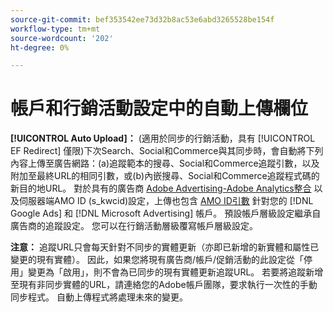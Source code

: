```yaml
---
source-git-commit: bef353542ee73d32b8ac53e6abd3265528be154f
workflow-type: tm+mt
source-wordcount: '202'
ht-degree: 0%

---
```

# 帳戶和行銷活動設定中的自動上傳欄位

**[!UICONTROL Auto Upload]：** (適用於同步的行銷活動，具有 [!UICONTROL EF Redirect] 僅限)下次Search、Social和Commerce與其同步時，會自動將下列內容上傳至廣告網路：(a)追蹤範本的搜尋、Social和Commerce追蹤引數，以及附加至最終URL的相同引數，或(b)內嵌搜尋、Social和Commerce追蹤程式碼的新目的地URL。 對於具有的廣告商 [Adobe Advertising-Adobe Analytics整合](https://experienceleague.adobe.com/docs/advertising/integrations/analytics/overview.html) 以及伺服器端AMO ID (s_kwcid)設定，上傳也包含 [AMO ID引數](/help/integrations/analytics/ids.md#amo-id) 針對您的 [!DNL Google Ads] 和 [!DNL Microsoft Advertising] 帳戶。 預設帳戶層級設定繼承自廣告商的追蹤設定。 您可以在行銷活動層級覆寫帳戶層級設定。

**注意：** 追蹤URL只會每天針對不同步的實體更新（亦即已新增的新實體和屬性已變更的現有實體）。 因此，如果您將現有廣告商/帳戶/促銷活動的此設定從「停用」變更為「啟用」，則不會為已同步的現有實體更新追蹤URL。 若要將追蹤新增至現有非同步實體的URL，請連絡您的Adobe帳戶團隊，要求執行一次性的手動同步程式。 自動上傳程式將處理未來的變更。
